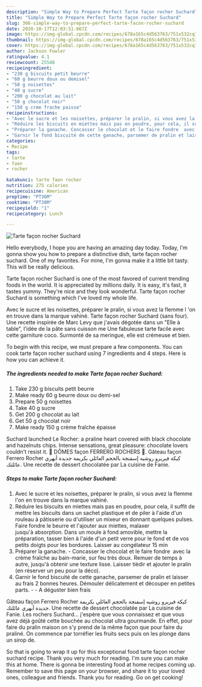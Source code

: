 ```yaml
---
description: "Simple Way to Prepare Perfect Tarte façon rocher Suchard"
title: "Simple Way to Prepare Perfect Tarte façon rocher Suchard"
slug: 366-simple-way-to-prepare-perfect-tarte-facon-rocher-suchard
date: 2020-10-17T12:03:51.667Z
image: https://img-global.cpcdn.com/recipes/678a165c4d563763/751x532cq70/tarte-facon-rocher-suchard-photo-principale-de-la-recette.jpg
thumbnail: https://img-global.cpcdn.com/recipes/678a165c4d563763/751x532cq70/tarte-facon-rocher-suchard-photo-principale-de-la-recette.jpg
cover: https://img-global.cpcdn.com/recipes/678a165c4d563763/751x532cq70/tarte-facon-rocher-suchard-photo-principale-de-la-recette.jpg
author: Jackson Fowler
ratingvalue: 4.1
reviewcount: 25548
recipeingredient:
- "230 g biscuits petit beurre"
- "60 g beurre doux ou demisel"
- "50 g noisettes"
- "40 g sucre"
- "200 g chocolat au lait"
- "50 g chocolat noir"
- "150 g crme frache paisse"
recipeinstructions:
- "Avec le sucre et les noisettes, préparer le pralin, si vous avez la flemme l&#39;on en trouve dans la marque vahiné."
- "Réduire les biscuits en miettes mais pas en poudre, pour cela, il suffit de mettre les biscuits dans un sachet plastique et de piler à l&#39;aide d&#39;un rouleau à pâtisserie ou d&#39;utiliser un mixeur en donnant quelques pulses. Faire fondre le beurre et l&#39;ajouter aux miettes, malaxer jusqu&#39;à absorption. Dans un moule à fond amovible, mettre la préparation, tasser bien à l&#39;aide d&#39;un petit verre pour le fond et de vos petits doigts pour les bordures. Laisser au congélateur 15 min"
- "Préparer la ganache. Concasser le chocolat et le faire fondre  avec la crème fraîche au bain-marie, sur feu très doux. Remuer de temps à autre, jusqu&#39;à obtenir une texture lisse. Laisser tièdir et ajouter le pralin (en réserver un peu pour la déco)."
- "Garnir le fond biscuité de cette ganache, parsemer de pralin et laisser au frais 2 bonnes heures. Démouler délicatement et découper en petites parts.  A déguster bien frais"
categories:
- Recipe
tags:
- tarte
- faon
- rocher

katakunci: tarte faon rocher 
nutrition: 275 calories
recipecuisine: American
preptime: "PT36M"
cooktime: "PT30M"
recipeyield: "1"
recipecategory: Lunch

---
```



![Tarte façon rocher Suchard](https://img-global.cpcdn.com/recipes/678a165c4d563763/751x532cq70/tarte-facon-rocher-suchard-photo-principale-de-la-recette.jpg)

Hello everybody, I hope you are having an amazing day today. Today, I'm gonna show you how to prepare a distinctive dish, tarte façon rocher suchard. One of my favorites. For mine, I'm gonna make it a little bit tasty. This will be really delicious.

Tarte façon rocher Suchard is one of the most favored of current trending foods in the world. It is appreciated by millions daily. It is easy, it's fast, it tastes yummy. They're nice and they look wonderful. Tarte façon rocher Suchard is something which I've loved my whole life.

Avec le sucre et les noisettes, préparer le pralin, si vous avez la flemme l &#39;on en trouve dans la marque vahiné. Tarte façon rocher Suchard (sans four). Une recette inspirée de Marc Levy que j&#39;avais dégotée dans un &#34;Elle à table&#34;, l&#39;idée de la pâte sans cuisson me Une fabuleuse tarte facile avec cette garniture coco. Surmonté de sa meringue, elle est crémeuse et bien.


To begin with this recipe, we must prepare a few components. You can cook tarte façon rocher suchard using 7 ingredients and 4 steps. Here is how you can achieve it.

<!--inarticleads1-->

##### The ingredients needed to make Tarte façon rocher Suchard:

1. Take 230 g biscuits petit beurre
1. Make ready 60 g beurre doux ou demi-sel
1. Prepare 50 g noisettes
1. Take 40 g sucre
1. Get 200 g chocolat au lait
1. Get 50 g chocolat noir
1. Make ready 150 g crème fraîche épaisse


Suchard launched Le Rocher: a praline heart covered with black chocolate and hazelnuts chips. Intense sensations, great pleasure: chocolate lovers couldn&#39;t resist it. 🌰 DÔMES façon FERRERO ROCHERS 🌰. Gâteau façon Ferrero Rocher كيكة فيريرو روشيه إسفنجة بالحجم العائلي بكريمة جديدة أبهري عائلتك. Une recette de dessert chocolatée par La cuisine de Fanie. 

<!--inarticleads2-->

##### Steps to make Tarte façon rocher Suchard:

1. Avec le sucre et les noisettes, préparer le pralin, si vous avez la flemme l&#39;on en trouve dans la marque vahiné.
1. Réduire les biscuits en miettes mais pas en poudre, pour cela, il suffit de mettre les biscuits dans un sachet plastique et de piler à l&#39;aide d&#39;un rouleau à pâtisserie ou d&#39;utiliser un mixeur en donnant quelques pulses. Faire fondre le beurre et l&#39;ajouter aux miettes, malaxer jusqu&#39;à absorption. Dans un moule à fond amovible, mettre la préparation, tasser bien à l&#39;aide d&#39;un petit verre pour le fond et de vos petits doigts pour les bordures. Laisser au congélateur 15 min
1. Préparer la ganache. - Concasser le chocolat et le faire fondre  avec la crème fraîche au bain-marie, sur feu très doux. Remuer de temps à autre, jusqu&#39;à obtenir une texture lisse. Laisser tièdir et ajouter le pralin (en réserver un peu pour la déco).
1. Garnir le fond biscuité de cette ganache, parsemer de pralin et laisser au frais 2 bonnes heures. Démouler délicatement et découper en petites parts. -  - A déguster bien frais


Gâteau façon Ferrero Rocher كيكة فيريرو روشيه إسفنجة بالحجم العائلي بكريمة جديدة أبهري عائلتك. Une recette de dessert chocolatée par La cuisine de Fanie. Les rochers Suchard… j&#39;espère que vous connaissez et que vous avez déjà goûté cette bouchée au chocolat ultra gourmande. En effet, pour faire du pralin maison on s&#39;y prend de la même façon que pour faire du praliné. On commence par torréfier les fruits secs puis on les plonge dans un sirop de. 

So that is going to wrap it up for this exceptional food tarte façon rocher suchard recipe. Thank you very much for reading. I'm sure you can make this at home. There is gonna be interesting food at home recipes coming up. Remember to save this page on your browser, and share it to your loved ones, colleague and friends. Thank you for reading. Go on get cooking!

